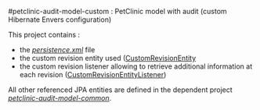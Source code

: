 #petclinic-audit-model-custom : PetClinic model with audit (custom Hibernate Envers configuration)

This project contains :
* the [*persistence.xml*](src/main/resources/META-INF/persistence.xml) file
* the custom revision entity used ([CustomRevisionEntity](src/main/java/org/springframework/samples/petclinic/model/CustomRevisionEntity.java)
* the custom revision listener allowing to retrieve additional information at each revision ([CustomRevisionEntityListener](src/main/java/org/springframework/samples/petclinic/model/CustomRevisionEntityListener.java))

All other referenced JPA entities are defined in the dependent project [*petclinic-audit-model-common*](../petclinic-audit-model-common).
